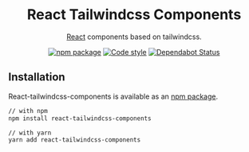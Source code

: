 <h1 align="center">React Tailwindcss Components</h1>
<div align="center">

 [React](https://reactjs.org/) components based on tailwindcss.
 
 [![npm package](https://img.shields.io/badge/npm%40latest-v0.1.0-blue)](https://www.npmjs.com/package/react-tailwindcss-components)
 [![Code style](https://img.shields.io/badge/code_style-prettier-ff69b4.svg)](https://prettier.io)
 [![Dependabot Status](https://api.dependabot.com/badges/status?host=github&repo=mui-org/material-ui)](https://dependabot.com)
 
</div>

## Installation

React-tailwindcss-components is available as an [npm package](https://www.npmjs.com/package/react-tailwindcss-components).

```sh
// with npm
npm install react-tailwindcss-components

// with yarn
yarn add react-tailwindcss-components
```
